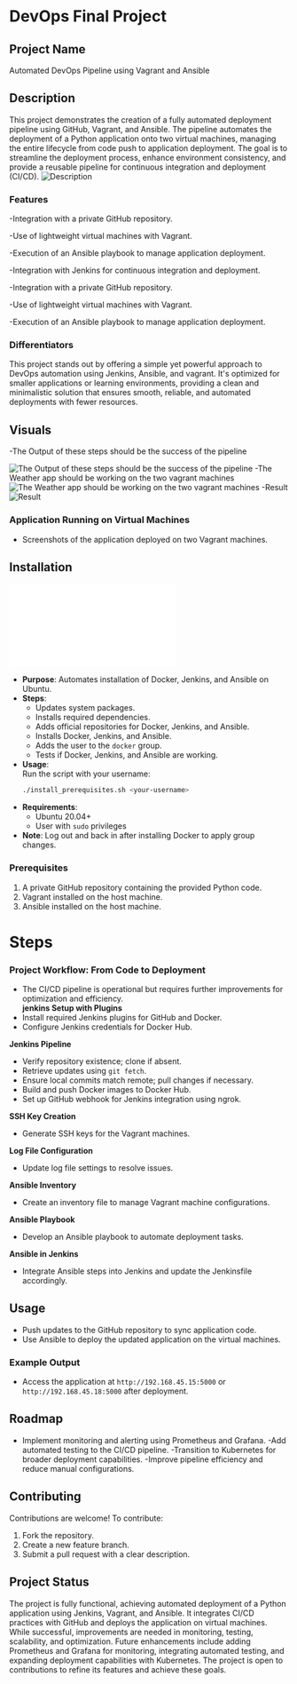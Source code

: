 # DevOps Final Project

## Project Name

Automated DevOps Pipeline using Vagrant and Ansible

## Description

This project demonstrates the creation of a fully automated deployment pipeline using GitHub, Vagrant, and Ansible. The pipeline automates the deployment of a Python application onto two virtual machines, managing the entire lifecycle from code push to application deployment. The goal is to streamline the deployment process, enhance environment consistency, and provide a reusable pipeline for continuous integration and deployment (CI/CD).
![Description](images/image4.jpg)

### Features

-Integration with a private GitHub repository.

-Use of lightweight virtual machines with Vagrant.

-Execution of an Ansible playbook to manage application deployment.

-Integration with Jenkins for continuous integration and deployment.

-Integration with a private GitHub repository.

-Use of lightweight virtual machines with Vagrant.

-Execution of an Ansible playbook to manage application deployment.

### Differentiators

This project stands out by offering a simple yet powerful approach to DevOps automation using Jenkins, Ansible, and vagrant. It's optimized for smaller applications or learning environments, providing a clean and minimalistic solution that ensures smooth, reliable, and automated deployments with fewer resources.

## Visuals

-The Output of these steps should be the success of the pipeline

![The Output of these steps should be the success of the pipeline](images/image3.png)
-The Weather app should be working on the two vagrant machines
![The Weather app should be working on the two vagrant machines](images/image1.jpg)
-Result
![Result](images/image2.jpg)
### Application Running on Virtual Machines
- Screenshots of the application deployed on two Vagrant machines.

## Installation
![prerequisites](prerequisites_docker_jenkins_ansible.sh)


- **Purpose**: Automates installation of Docker, Jenkins, and Ansible on Ubuntu.
- **Steps**:
  - Updates system packages.
  - Installs required dependencies.
  - Adds official repositories for Docker, Jenkins, and Ansible.
  - Installs Docker, Jenkins, and Ansible.
  - Adds the user to the `docker` group.
  - Tests if Docker, Jenkins, and Ansible are working.
- **Usage**:  
  Run the script with your username:  
  ```bash
  ./install_prerequisites.sh <your-username>
  ```
- **Requirements**:  
  - Ubuntu 20.04+  
  - User with `sudo` privileges  
- **Note**: Log out and back in after installing Docker to apply group changes.

### Prerequisites

1. A private GitHub repository containing the provided Python code.
2. Vagrant installed on the host machine.
3. Ansible installed on the host machine.

 # Steps
### Project Workflow: From Code to Deployment 
- The CI/CD pipeline is operational but requires further improvements for optimization and efficiency.  
   **jenkins Setup with Plugins**  
- Install required Jenkins plugins for GitHub and Docker.  
- Configure Jenkins credentials for Docker Hub.  

**Jenkins Pipeline** 
- Verify repository existence; clone if absent.  
- Retrieve updates using `git fetch`.  
- Ensure local commits match remote; pull changes if necessary.  
- Build and push Docker images to Docker Hub.  
- Set up GitHub webhook for Jenkins integration using ngrok.  

**SSH Key Creation**  
- Generate SSH keys for the Vagrant machines.  

**Log File Configuration**  
- Update log file settings to resolve issues.  

 **Ansible Inventory**
- Create an inventory file to manage Vagrant machine configurations.  

**Ansible Playbook** 
- Develop an Ansible playbook to automate deployment tasks.  

 **Ansible in Jenkins** 
- Integrate Ansible steps into Jenkins and update the Jenkinsfile accordingly.  





## Usage

- Push updates to the GitHub repository to sync application code.
- Use Ansible to deploy the updated application on the virtual machines.

### Example Output

- Access the application at `http://192.168.45.15:5000` or `http://192.168.45.18:5000` after deployment.



## Roadmap

- Implement monitoring and alerting using Prometheus and Grafana.
-Add automated testing to the CI/CD pipeline.
-Transition to Kubernetes for broader deployment capabilities.
-Improve pipeline efficiency and reduce manual configurations.

## Contributing

Contributions are welcome! To contribute:

1. Fork the repository.
2. Create a new feature branch.
3. Submit a pull request with a clear description.

## Project Status

The project is fully functional, achieving automated deployment of a Python application using Jenkins, Vagrant, and Ansible. It integrates CI/CD practices with GitHub and deploys the application on virtual machines. While successful, improvements are needed in monitoring, testing, scalability, and optimization. Future enhancements include adding Prometheus and Grafana for monitoring, integrating automated testing, and expanding deployment capabilities with Kubernetes. The project is open to contributions to refine its features and achieve these goals.

